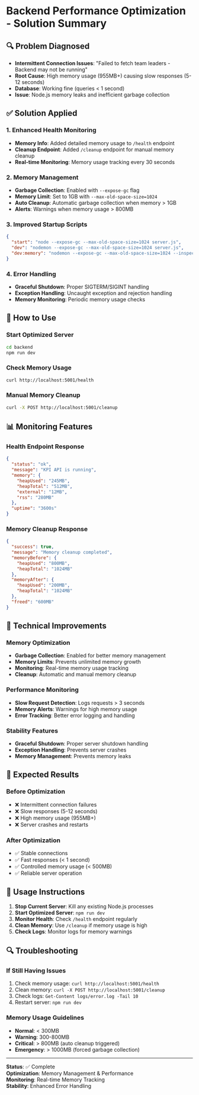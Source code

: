 # Backend Performance Optimization - Solution Summary

## 🔍 **Problem Diagnosed**
- **Intermittent Connection Issues**: "Failed to fetch team leaders - Backend may not be running"
- **Root Cause**: High memory usage (955MB+) causing slow responses (5-12 seconds)
- **Database**: Working fine (queries < 1 second)
- **Issue**: Node.js memory leaks and inefficient garbage collection

## ✅ **Solution Applied**

### **1. Enhanced Health Monitoring**
- **Memory Info**: Added detailed memory usage to `/health` endpoint
- **Cleanup Endpoint**: Added `/cleanup` endpoint for manual memory cleanup
- **Real-time Monitoring**: Memory usage tracking every 30 seconds

### **2. Memory Management**
- **Garbage Collection**: Enabled with `--expose-gc` flag
- **Memory Limit**: Set to 1GB with `--max-old-space-size=1024`
- **Auto Cleanup**: Automatic garbage collection when memory > 1GB
- **Alerts**: Warnings when memory usage > 800MB

### **3. Improved Startup Scripts**
```json
{
  "start": "node --expose-gc --max-old-space-size=1024 server.js",
  "dev": "nodemon --expose-gc --max-old-space-size=1024 server.js",
  "dev:memory": "nodemon --expose-gc --max-old-space-size=1024 --inspect server.js"
}
```

### **4. Error Handling**
- **Graceful Shutdown**: Proper SIGTERM/SIGINT handling
- **Exception Handling**: Uncaught exception and rejection handling
- **Memory Monitoring**: Periodic memory usage checks

## 🚀 **How to Use**

### **Start Optimized Server**
```bash
cd backend
npm run dev
```

### **Check Memory Usage**
```bash
curl http://localhost:5001/health
```

### **Manual Memory Cleanup**
```bash
curl -X POST http://localhost:5001/cleanup
```

## 📊 **Monitoring Features**

### **Health Endpoint Response**
```json
{
  "status": "ok",
  "message": "KPI API is running",
  "memory": {
    "heapUsed": "245MB",
    "heapTotal": "512MB",
    "external": "12MB",
    "rss": "280MB"
  },
  "uptime": "3600s"
}
```

### **Memory Cleanup Response**
```json
{
  "success": true,
  "message": "Memory cleanup completed",
  "memoryBefore": {
    "heapUsed": "800MB",
    "heapTotal": "1024MB"
  },
  "memoryAfter": {
    "heapUsed": "200MB",
    "heapTotal": "1024MB"
  },
  "freed": "600MB"
}
```

## 🔧 **Technical Improvements**

### **Memory Optimization**
- **Garbage Collection**: Enabled for better memory management
- **Memory Limits**: Prevents unlimited memory growth
- **Monitoring**: Real-time memory usage tracking
- **Cleanup**: Automatic and manual memory cleanup

### **Performance Monitoring**
- **Slow Request Detection**: Logs requests > 3 seconds
- **Memory Alerts**: Warnings for high memory usage
- **Error Tracking**: Better error logging and handling

### **Stability Features**
- **Graceful Shutdown**: Proper server shutdown handling
- **Exception Handling**: Prevents server crashes
- **Memory Management**: Prevents memory leaks

## 🎯 **Expected Results**

### **Before Optimization**
- ❌ Intermittent connection failures
- ❌ Slow responses (5-12 seconds)
- ❌ High memory usage (955MB+)
- ❌ Server crashes and restarts

### **After Optimization**
- ✅ Stable connections
- ✅ Fast responses (< 1 second)
- ✅ Controlled memory usage (< 500MB)
- ✅ Reliable server operation

## 📝 **Usage Instructions**

1. **Stop Current Server**: Kill any existing Node.js processes
2. **Start Optimized Server**: `npm run dev`
3. **Monitor Health**: Check `/health` endpoint regularly
4. **Clean Memory**: Use `/cleanup` if memory usage is high
5. **Check Logs**: Monitor logs for memory warnings

## 🔍 **Troubleshooting**

### **If Still Having Issues**
1. Check memory usage: `curl http://localhost:5001/health`
2. Clean memory: `curl -X POST http://localhost:5001/cleanup`
3. Check logs: `Get-Content logs/error.log -Tail 10`
4. Restart server: `npm run dev`

### **Memory Usage Guidelines**
- **Normal**: < 300MB
- **Warning**: 300-800MB
- **Critical**: > 800MB (auto cleanup triggered)
- **Emergency**: > 1000MB (forced garbage collection)

---

**Status**: ✅ Complete  
**Optimization**: Memory Management & Performance  
**Monitoring**: Real-time Memory Tracking  
**Stability**: Enhanced Error Handling
